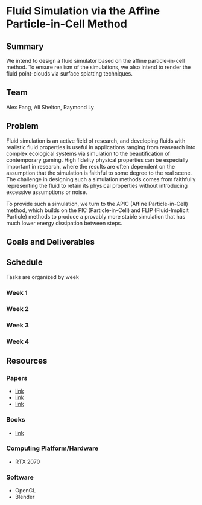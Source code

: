 # Fluid Simulation via the Affine Particle-in-Cell Method

## Summary

We intend to design a fluid simulator based on the affine particle-in-cell method. To ensure realism of the simulations, we also intend to render the fluid point-clouds via surface splatting techniques. 

## Team

Alex Fang, Ali Shelton, Raymond Ly

## Problem

Fluid simulation is an active field of research, and developing fluids with realistic fluid properties is useful in applications ranging from reasearch into complex ecological systems via simulation to the beautification of contemporary gaming. High fidelity physical properties can be especially important in research, where the results are often dependent on the assumption that the simulation is faithful to some degree to the real scene. The challenge in designing such a simulation methods comes from faithfully representing the fluid to retain its physical properties without introducing excessive assumptions or noise. 

To provide such a simulation, we turn to the APIC (Affine Particle-in-Cell) method, which builds on the PIC (Particle-in-Cell) and FLIP (Fluid-Implicit Particle) methods to produce a provably more stable simulation that has much lower energy dissipation between steps.

## Goals and Deliverables

## Schedule

Tasks are organized by week

### Week 1

### Week 2

### Week 3

### Week 4

## Resources

### Papers

- [link](http://alexey.stomakhin.com/research/siggraph2015_apic.pdf)
- [link](http://mmacklin.com/pbf_sig_preprint.pdf)
- [link](https://graphics.uni-bielefeld.de/publications/pbg05.pdf)

### Books

- [link](https://developer.nvidia.com/gpugems/GPUGems/gpugems_part01.html)

### Computing Platform/Hardware

- RTX 2070 

### Software

- OpenGL
- Blender

